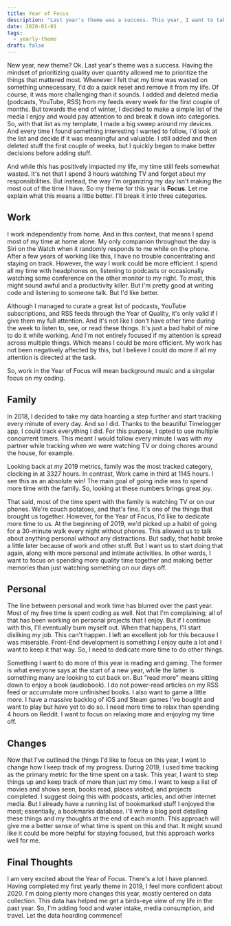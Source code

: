 ```yaml
---
title: Year of Focus
description: "Last year's theme was a success. This year, I want to take advantage of the extra time I carved for myself and focus on the things that matter."
date: 2020-01-01
tags:
  - yearly-theme
draft: false
---
```


New year, new theme? Ok. Last year's theme was a success. Having the mindset of prioritizing quality over quantity allowed me to prioritize the things that mattered most. Whenever I felt that my time was wasted on something unnecessary, I'd do a quick reset and remove it from my life. Of course, it was more challenging than it sounds. I added and deleted media (podcasts, YouTube, RSS) from my feeds every week for the first couple of months. But towards the end of winter, I decided to make a simple list of the media I enjoy and would pay attention to and break it down into categories. So, with that list as my template, I made a big sweep around my devices. And every time I found something interesting I wanted to follow, I'd look at the list and decide if it was meaningful and valuable. I still added and then deleted stuff the first couple of weeks, but I quickly began to make better decisions before adding stuff.

And while this has positively impacted my life, my time still feels somewhat wasted. It's not that I spend 3 hours watching TV and forget about my responsibilities. But instead, the way I'm organizing my day isn't making the most out of the time I have. So my theme for this year is **Focus**. Let me explain what this means a little better. I'll break it into three categories.

## Work
I work independently from home. And in this context, that means I spend most of my time at home alone. My only companion throughout the day is Siri on the Watch when it randomly responds to me while on the phone. After a few years of working like this, I have no trouble concentrating and staying on track. However, the way I work could be more efficient. I spend all my time with headphones on, listening to podcasts or occasionally watching some conference on the other monitor to my right. To most, this might sound awful and a productivity killer. But I'm pretty good at writing code and listening to someone talk. But I'd like better.

Although I managed to curate a great list of podcasts, YouTube subscriptions, and RSS feeds through the Year of Quality, it's only valid if I give them my full attention. And it's not like I don't have other time during the week to listen to, see, or read these things. It's just a bad habit of mine to do it while working. And I'm not entirely focused if my attention is spread across multiple things. Which means I could be more efficient. My work has not been negatively affected by this, but I believe I could do more if all my attention is directed at the task.

So, work in the Year of Focus will mean background music and a singular focus on my coding.

## Family
In 2018, I decided to take my data hoarding a step further and start tracking every minute of every day. And so I did. Thanks to the beautiful Timelogger app, I could track everything I did. For this purpose, I opted to use multiple concurrent timers. This meant I would follow every minute I was with my partner while tracking when we were watching TV or doing chores around the house, for example.

Looking back at my 2019 metrics, family was the most tracked category, clocking in at 3327 hours. In contrast, Work came in third at 1145 hours. I see this as an absolute win! The main goal of going indie was to spend more time with the family. So, looking at these numbers brings great joy.

That said, most of the time spent with the family is watching TV or on our phones. We're couch potatoes, and that's fine. It's one of the things that brought us together. However, for the Year of Focus, I'd like to dedicate more time to us. At the beginning of 2019, we'd picked up a habit of going for a 30-minute walk every night without phones. This allowed us to talk about anything personal without any distractions. But sadly, that habit broke a little later because of work and other stuff. But I want us to start doing that again, along with more personal and intimate activities. In other words, I want to focus on spending more quality time together and making better memories than just watching something on our days off.

## Personal
The line between personal and work time has blurred over the past year. Most of my free time is spent coding as well. Not that I'm complaining; all of that has been working on personal projects that I enjoy. But if I continue with this, I'll eventually burn myself out. When that happens, I'll start disliking my job. This can't happen. I left an excellent job for this because I was miserable. Front-End development is something I enjoy quite a lot and I want to keep it that way. So, I need to dedicate more time to do other things.

Something I want to do more of this year is reading and gaming. The former is what everyone says at the start of a new year, while the latter is something many are looking to cut back on. But "read more" means sitting down to enjoy a book (audiobook). I do not power-read articles on my RSS feed or accumulate more unfinished books. I also want to game a little more. I have a massive backlog of iOS and Steam games I've bought and want to play but have yet to do so. I need more time to relax than spending 4 hours on Reddit. I want to focus on relaxing more and enjoying my time off.

## Changes
Now that I've outlined the things I'd like to focus on this year, I want to change how I keep track of my progress. During 2019, I used time tracking as the primary metric for the time spent on a task. This year, I want to step things up and keep track of more than just my time. I want to keep a list of movies and shows seen, books read, places visited, and projects completed. I suggest doing this with podcasts, articles, and other internet media. But I already have a running list of bookmarked stuff I enjoyed the most; essentially, a bookmarks database. I'll write a blog post detailing these things and my thoughts at the end of each month. This approach will give me a better sense of what time is spent on this and that. It might sound like it could be more helpful for staying focused, but this approach works well for me.

## Final Thoughts
I am very excited about the Year of Focus. There's a lot I have planned. Having completed my first yearly theme in 2019, I feel more confident about 2020. I'm doing plenty more changes this year, mostly centered on data collection. This data has helped me get a birds-eye view of my life in the past year. So, I'm adding food and water intake, media consumption, and travel. Let the data hoarding commence!